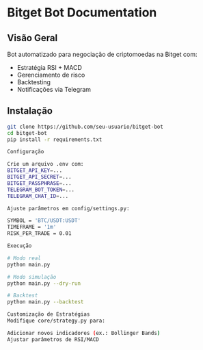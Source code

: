 # Bitget Bot Documentation

## Visão Geral
Bot automatizado para negociação de criptomoedas na Bitget com:
- Estratégia RSI + MACD
- Gerenciamento de risco
- Backtesting
- Notificações via Telegram

## Instalação
```bash
git clone https://github.com/seu-usuario/bitget-bot
cd bitget-bot
pip install -r requirements.txt

Configuração

Crie um arquivo .env com:
BITGET_API_KEY=...
BITGET_API_SECRET=...
BITGET_PASSPHRASE=...
TELEGRAM_BOT_TOKEN=...
TELEGRAM_CHAT_ID=...

Ajuste parâmetros em config/settings.py:

SYMBOL = 'BTC/USDT:USDT'
TIMEFRAME = '1m'
RISK_PER_TRADE = 0.01

Execução

# Modo real
python main.py

# Modo simulação
python main.py --dry-run

# Backtest
python main.py --backtest

Customização de Estratégias
Modifique core/strategy.py para:

Adicionar novos indicadores (ex.: Bollinger Bands)
Ajustar parâmetros de RSI/MACD

